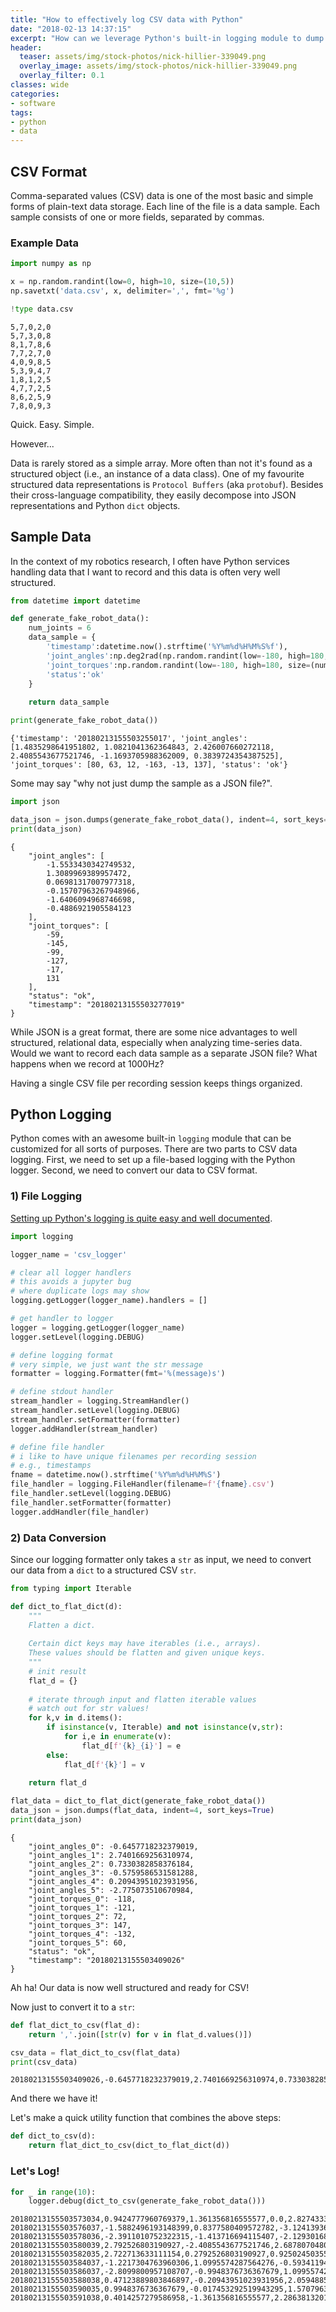 ```yaml
---
title: "How to effectively log CSV data with Python"
date: "2018-02-13 14:37:15"
excerpt: "How can we leverage Python's built-in logging module to dump incoming data streams to a CSV file?"
header:
  teaser: assets/img/stock-photos/nick-hillier-339049.png
  overlay_image: assets/img/stock-photos/nick-hillier-339049.png
  overlay_filter: 0.1
classes: wide
categories:
- software
tags:
- python
- data
---
```


## CSV Format
Comma-separated values (CSV) data is one of the most basic and simple forms of plain-text data storage. Each line of the file is a data sample. Each sample consists of one or more fields, separated by commas. 

### Example Data


```python
import numpy as np

x = np.random.randint(low=0, high=10, size=(10,5))
np.savetxt('data.csv', x, delimiter=',', fmt='%g')
```


```python
!type data.csv
```

    5,7,0,2,0
    5,7,3,0,8
    8,1,7,8,6
    7,7,2,7,0
    4,0,9,8,5
    5,3,9,4,7
    1,8,1,2,5
    4,7,7,2,5
    8,6,2,5,9
    7,8,0,9,3
    

Quick. Easy. Simple.

However...

Data is rarely stored as a simple array. More often than not it's found as a structured object (i.e., an instance of a data class). One of my favourite structured data representations is `Protocol Buffers` (aka `protobuf`). Besides their cross-language compatibility, they easily decompose into JSON representations and Python `dict` objects. 

## Sample Data
In the context of my robotics research, I often have Python services handling data that I want to record and this data is often very well structured.


```python
from datetime import datetime

def generate_fake_robot_data():
    num_joints = 6
    data_sample = {
        'timestamp':datetime.now().strftime('%Y%m%d%H%M%S%f'),
        'joint_angles':np.deg2rad(np.random.randint(low=-180, high=180, size=(num_joints,))).tolist(),
        'joint_torques':np.random.randint(low=-180, high=180, size=(num_joints,)).tolist(),
        'status':'ok'
    }
    
    return data_sample
```


```python
print(generate_fake_robot_data())
```

    {'timestamp': '20180213155503255017', 'joint_angles': [1.4835298641951802, 1.0821041362364843, 2.426007660272118, 2.4085543677521746, -1.1693705988362009, 0.3839724354387525], 'joint_torques': [80, 63, 12, -163, -13, 137], 'status': 'ok'}
    

Some may say "why not just dump the sample as a JSON file?". 


```python
import json

data_json = json.dumps(generate_fake_robot_data(), indent=4, sort_keys=True)
print(data_json)
```

    {
        "joint_angles": [
            -1.5533430342749532,
            1.3089969389957472,
            0.06981317007977318,
            -0.15707963267948966,
            -1.6406094968746698,
            -0.4886921905584123
        ],
        "joint_torques": [
            -59,
            -145,
            -99,
            -127,
            -17,
            131
        ],
        "status": "ok",
        "timestamp": "20180213155503277019"
    }
    

While JSON is a great format, there are some nice advantages to well structured, relational data, especially when analyzing time-series data. Would we want to record each data sample as a separate JSON file? What happens when we record at 1000Hz? 

Having a single CSV file per recording session keeps things organized.

## Python Logging
Python comes with an awesome built-in `logging` module that can be customized for all sorts of purposes. There are two parts to CSV data logging. First, we need to set up a file-based logging with the Python logger. Second, we need to convert our data to CSV format.

### 1) File Logging
[Setting up Python's logging is quite easy and well documented](https://docs.python.org/3/library/logging.html).


```python
import logging

logger_name = 'csv_logger'

# clear all logger handlers
# this avoids a jupyter bug
# where duplicate logs may show
logging.getLogger(logger_name).handlers = []

# get handler to logger
logger = logging.getLogger(logger_name)
logger.setLevel(logging.DEBUG)

# define logging format
# very simple, we just want the str message
formatter = logging.Formatter(fmt='%(message)s')

# define stdout handler
stream_handler = logging.StreamHandler()
stream_handler.setLevel(logging.DEBUG)
stream_handler.setFormatter(formatter)
logger.addHandler(stream_handler)

# define file handler
# i like to have unique filenames per recording session
# e.g., timestamps
fname = datetime.now().strftime('%Y%m%d%H%M%S')
file_handler = logging.FileHandler(filename=f'{fname}.csv')
file_handler.setLevel(logging.DEBUG)
file_handler.setFormatter(formatter)
logger.addHandler(file_handler)
```

### 2) Data Conversion
Since our logging formatter only takes a `str` as input, we need to convert our data from a `dict` to a structured CSV `str`.


```python
from typing import Iterable

def dict_to_flat_dict(d):
    """
    Flatten a dict.
    
    Certain dict keys may have iterables (i.e., arrays).
    These values should be flatten and given unique keys.
    """
    # init result      
    flat_d = {}
    
    # iterate through input and flatten iterable values
    # watch out for str values!    
    for k,v in d.items():
        if isinstance(v, Iterable) and not isinstance(v,str):
            for i,e in enumerate(v):
                flat_d[f'{k}_{i}'] = e
        else:
            flat_d[f'{k}'] = v
    
    return flat_d
```


```python
flat_data = dict_to_flat_dict(generate_fake_robot_data())
data_json = json.dumps(flat_data, indent=4, sort_keys=True)
print(data_json)
```

    {
        "joint_angles_0": -0.6457718232379019,
        "joint_angles_1": 2.7401669256310974,
        "joint_angles_2": 0.7330382858376184,
        "joint_angles_3": -0.5759586531581288,
        "joint_angles_4": 0.20943951023931956,
        "joint_angles_5": -2.775073510670984,
        "joint_torques_0": -118,
        "joint_torques_1": -121,
        "joint_torques_2": 72,
        "joint_torques_3": 147,
        "joint_torques_4": -132,
        "joint_torques_5": 60,
        "status": "ok",
        "timestamp": "20180213155503409026"
    }
    

Ah ha! Our data is now well structured and ready for CSV! 

Now just to convert it to a `str`:


```python
def flat_dict_to_csv(flat_d):
    return ','.join([str(v) for v in flat_d.values()])
```


```python
csv_data = flat_dict_to_csv(flat_data)
print(csv_data)
```

    20180213155503409026,-0.6457718232379019,2.7401669256310974,0.7330382858376184,-0.5759586531581288,0.20943951023931956,-2.775073510670984,-118,-121,72,147,-132,60,ok
    

And there we have it! 

Let's make a quick utility function that combines the above steps:


```python
def dict_to_csv(d):
    return flat_dict_to_csv(dict_to_flat_dict(d))
```

### Let's Log!


```python
for _ in range(10):
    logger.debug(dict_to_csv(generate_fake_robot_data()))
```

    20180213155503573034,0.9424777960769379,1.361356816555577,0.0,2.827433388230814,-2.234021442552742,-0.5235987755982988,-23,-171,77,-139,40,-151,ok
    20180213155503576037,-1.5882496193148399,0.8377580409572782,-3.12413936106985,1.361356816555577,2.2689280275926285,-2.234021442552742,-112,140,-115,-11,-47,20,ok
    20180213155503578036,-2.3911010752322315,-1.413716694115407,-2.129301687433082,-0.7155849933176751,-1.3089969389957472,0.9250245035569946,64,168,-179,162,14,-106,ok
    20180213155503580039,2.792526803190927,-2.4085543677521746,2.6878070480712677,-2.8797932657906435,-1.3962634015954636,2.443460952792061,99,-110,5,-165,40,168,ok
    20180213155503582035,2.722713633111154,0.2792526803190927,0.9250245035569946,3.12413936106985,-0.9599310885968813,1.8500490071139892,142,-126,7,162,149,85,ok
    20180213155503584037,-1.2217304763960306,1.0995574287564276,-0.5934119456780721,-1.6406094968746698,2.949606435870417,-1.4835298641951802,177,150,178,-60,-177,11,ok
    20180213155503586037,-2.8099800957108707,-0.9948376736367679,1.0995574287564276,-2.0943951023931953,-2.8099800957108707,-2.111848394913139,55,-51,40,-106,65,-108,ok
    20180213155503588038,0.47123889803846897,-0.20943951023931956,2.059488517353309,-1.2217304763960306,-2.6878070480712677,2.5830872929516078,-141,140,14,32,12,-128,ok
    20180213155503590035,0.9948376736367679,-0.017453292519943295,1.5707963267948966,1.2217304763960306,-0.8203047484373349,2.670353755551324,170,65,47,54,152,-32,ok
    20180213155503591038,0.4014257279586958,-1.361356816555577,2.2863813201125716,-2.076941809873252,-2.9321531433504737,2.2863813201125716,-90,-177,-172,-16,-153,157,ok
    
